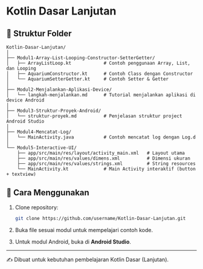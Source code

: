 # Kotlin Dasar Lanjutan

## 📂 Struktur Folder

```
Kotlin-Dasar-Lanjutan/
│
├── Modul1-Array-List-Looping-Constructor-SetterGetter/
│   ├── ArrayListLoop.kt            # Contoh penggunaan Array, List, dan Looping
│   ├── AquariumConstructor.kt      # Contoh Class dengan Constructor
│   └── AquariumSetterGetter.kt     # Contoh Setter & Getter
│
├── Modul2-Menjalankan-Aplikasi-Device/
│   └── langkah-menjalankan.md      # Tutorial menjalankan aplikasi di device Android
│
├── Modul3-Struktur-Proyek-Android/
│   └── struktur-proyek.md          # Penjelasan struktur project Android Studio
│
├── Modul4-Mencatat-Log/
│   └── MainActivity.java           # Contoh mencatat log dengan Log.d
│
└── Modul5-Interactive-UI/
    ├── app/src/main/res/layout/activity_main.xml   # Layout utama
    ├── app/src/main/res/values/dimens.xml          # Dimensi ukuran
    ├── app/src/main/res/values/strings.xml         # String resources
    └── MainActivity.kt             # Main Activity interaktif (button + textview)
```

## 🚀 Cara Menggunakan

1. Clone repository:
   ```bash
   git clone https://github.com/username/Kotlin-Dasar-Lanjutan.git
   ```

2. Buka file sesuai modul untuk mempelajari contoh kode.

3. Untuk modul Android, buka di **Android Studio**.

---

✍️ Dibuat untuk kebutuhan pembelajaran Kotlin Dasar (Lanjutan).

